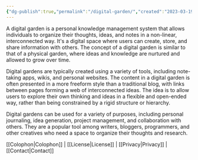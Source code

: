 ```yaml
---
{"dg-publish":true,"permalink":"/digital-garden/","created":"2023-03-19T16:23:51.954-04:00","updated":"2023-03-25T10:32:29.386-04:00"}
---
```


A digital garden is a personal knowledge management system that allows individuals to organize their thoughts, ideas, and notes in a non-linear, interconnected way. It's a digital space where users can create, store, and share information with others. The concept of a digital garden is similar to that of a physical garden, where ideas and knowledge are nurtured and allowed to grow over time.

Digital gardens are typically created using a variety of tools, including note-taking apps, wikis, and personal websites. The content in a digital garden is often presented in a more freeform style than a traditional blog, with links between pages forming a web of interconnected ideas. The idea is to allow users to explore their own thinking and ideas in a flexible and open-ended way, rather than being constrained by a rigid structure or hierarchy.

Digital gardens can be used for a variety of purposes, including personal journaling, idea generation, project management, and collaboration with others. They are a popular tool among writers, bloggers, programmers, and other creatives who need a space to organize their thoughts and research.


<div class="transclusion internal-embed is-loaded"><div class="markdown-embed">



[[Colophon\|Colophon]] | [[License\|License]] | [[Privacy\|Privacy]] | [[Contact\|Contact]]

</div></div>
